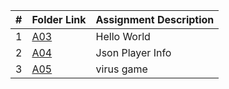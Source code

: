 |   #   | Folder Link | Assignment Description |
| :---: | ----------- | ---------------------- |
|   1   | [A03](https://github.com/sora1441/4443-5373-2D-Pygame-Laden/tree/master/Assignments/A03)| Hello World                       |
| 2 | [A04](https://github.com/sora1441/4443-5373-2D-Pygame-Laden/tree/master/Assignments/A04)| Json Player Info|
| 3| [A05](https://github.com/sora1441/4443-5373-2D-Pygame-Laden/tree/master/Assignments/A05/A05.1)| virus game|
